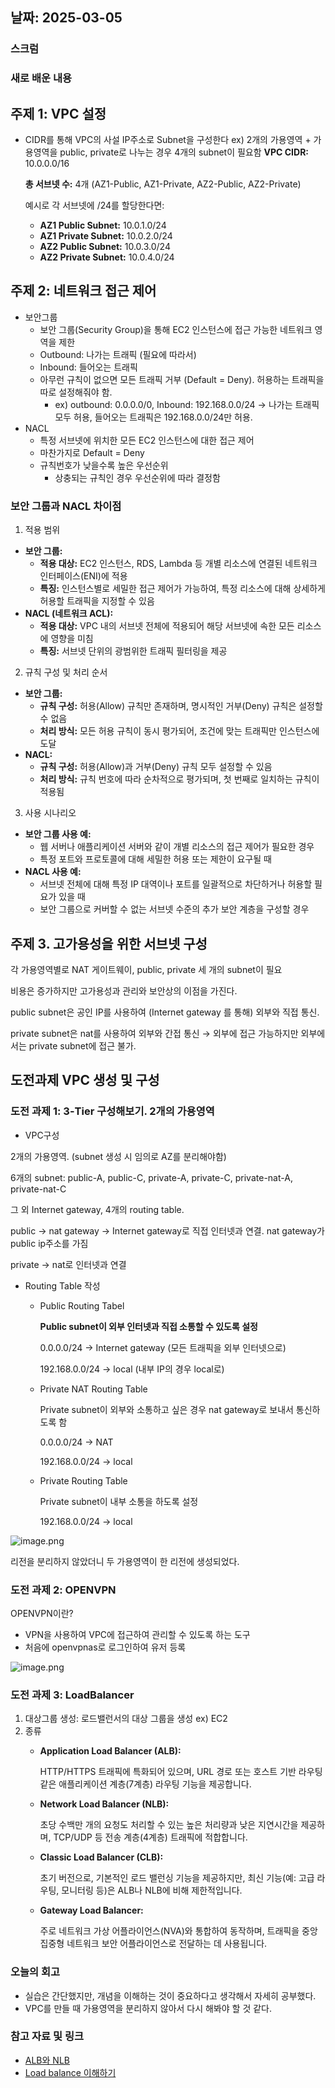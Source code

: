 ## 날짜: 2025-03-05

### 스크럼

### 새로 배운 내용

## 주제 1: VPC 설정

- CIDR를 통해 VPC의 사설 IP주소로 Subnet을 구성한다
ex) 2개의 가용영역 + 가용영역을 public, private로 나누는 경우 4개의 subnet이 필요함
**VPC CIDR:** 10.0.0.0/16
    
    **총 서브넷 수:** 4개 (AZ1-Public, AZ1-Private, AZ2-Public, AZ2-Private)
    
    예시로 각 서브넷에 /24를 할당한다면:
    
    - **AZ1 Public Subnet:** 10.0.1.0/24
    - **AZ1 Private Subnet:** 10.0.2.0/24
    - **AZ2 Public Subnet:** 10.0.3.0/24
    - **AZ2 Private Subnet:** 10.0.4.0/24

## 주제 2: 네트워크 접근 제어

- 보안그룹
    - 보안 그룹(Security Group)을 통해 EC2 인스턴스에 접근 가능한 네트워크 영역을 제한
    - Outbound: 나가는 트래픽 (필요에 따라서)
    - Inbound: 들어오는 트래픽
    - 아무런 규칙이 없으면 모든 트래픽 거부 (Default = Deny). 허용하는 트래픽을 따로 설정해줘야 함.
        - ex) outbound: 0.0.0.0/0, Inbound: 192.168.0.0/24 → 나가는 트래픽 모두 허용, 들어오는 트래픽은 192.168.0.0/24만 허용.
- NACL
    - 특정 서브넷에 위치한 모든 EC2 인스턴스에 대한 접근 제어
    - 마찬가지로 Default = Deny
    - 규칙번호가 낮을수록 높은 우선순위
        - 상충되는 규칙인 경우 우선순위에 따라 결정함

### **보안 그룹과 NACL 차이점**

1. 적용 범위

- **보안 그룹:**
    - **적용 대상:** EC2 인스턴스, RDS, Lambda 등 개별 리소스에 연결된 네트워크 인터페이스(ENI)에 적용
    - **특징:** 인스턴스별로 세밀한 접근 제어가 가능하여, 특정 리소스에 대해 상세하게 허용할 트래픽을 지정할 수 있음
- **NACL (네트워크 ACL):**
    - **적용 대상:** VPC 내의 서브넷 전체에 적용되어 해당 서브넷에 속한 모든 리소스에 영향을 미침
    - **특징:** 서브넷 단위의 광범위한 트래픽 필터링을 제공

2. 규칙 구성 및 처리 순서

- **보안 그룹:**
    - **규칙 구성:** 허용(Allow) 규칙만 존재하며, 명시적인 거부(Deny) 규칙은 설정할 수 없음
    - **처리 방식:** 모든 허용 규칙이 동시 평가되어, 조건에 맞는 트래픽만 인스턴스에 도달
- **NACL:**
    - **규칙 구성:** 허용(Allow)과 거부(Deny) 규칙 모두 설정할 수 있음
    - **처리 방식:** 규칙 번호에 따라 순차적으로 평가되며, 첫 번째로 일치하는 규칙이 적용됨

3. 사용 시나리오

- **보안 그룹 사용 예:**
    - 웹 서버나 애플리케이션 서버와 같이 개별 리소스의 접근 제어가 필요한 경우
    - 특정 포트와 프로토콜에 대해 세밀한 허용 또는 제한이 요구될 때
- **NACL 사용 예:**
    - 서브넷 전체에 대해 특정 IP 대역이나 포트를 일괄적으로 차단하거나 허용할 필요가 있을 때
    - 보안 그룹으로 커버할 수 없는 서브넷 수준의 추가 보안 계층을 구성할 경우

## 주제 3. 고가용성을 위한 서브넷 구성

각 가용영역별로 NAT 게이트웨이, public, private 세 개의 subnet이 필요

비용은 증가하지만 고가용성과 관리와 보안상의 이점을 가진다.

public subnet은 공인 IP를 사용하여 (Internet gateway 를 통해) 외부와 직접 통신.

private subnet은 nat를 사용하여 외부와 간접 통신 → 외부에 접근 가능하지만 외부에서는 private subnet에 접근 불가.

## 도전과제 VPC 생성 및 구성

### 도전 과제 1: 3-Tier 구성해보기. 2개의 가용영역

- VPC구성

2개의 가용영역. (subnet 생성 시 임의로 AZ를 분리해야함)

6개의 subnet: public-A, public-C, private-A, private-C, private-nat-A, private-nat-C

그 외 Internet gateway, 4개의 routing table. 

public → nat gateway → Internet gateway로 직접 인터넷과 연결. nat gateway가 public ip주소를 가짐 

private → nat로 인터넷과 연결

- Routing Table 작성
    - Public Routing Tabel
        
        **Public subnet이 외부 인터넷과 직접 소통할 수 있도록 설정**
        
        0.0.0.0/24 → Internet gateway (모든 트래픽을 외부 인터넷으로)
        
        192.168.0.0/24 → local (내부 IP의 경우 local로)
        
    - Private NAT Routing Table
        
        Private subnet이 외부와 소통하고 싶은 경우 nat gateway로 보내서 통신하도록 함
        
        0.0.0.0/24 → NAT
        
        192.168.0.0/24 → local
        
    - Private Routing Table
        
        Private subnet이 내부 소통을 하도록 설정
        
        192.168.0.0/24 → local
        

![image.png](attachment:e72cb5d8-d56f-46b4-8bad-5ead4683e293:image.png)

리전을 분리하지 않았더니 두 가용영역이 한 리전에 생성되었다.

### 도전 과제 2: OPENVPN

OPENVPN이란?

- VPN을 사용하여 VPC에 접근하여 관리할 수 있도록 하는 도구
- 처음에 openvpnas로 로그인하여 유저 등록

![image.png](attachment:4d9ce5ed-0a70-479c-8c25-c41b776e24d1:image.png)

### 도전 과제 3: LoadBalancer

1. 대상그룹 생성: 로드밸런서의 대상 그룹을 생성 ex) EC2
2. 종류
    - **Application Load Balancer (ALB):**
        
        HTTP/HTTPS 트래픽에 특화되어 있으며, URL 경로 또는 호스트 기반 라우팅 같은 애플리케이션 계층(7계층) 라우팅 기능을 제공합니다.
        
    - **Network Load Balancer (NLB):**
        
        초당 수백만 개의 요청도 처리할 수 있는 높은 처리량과 낮은 지연시간을 제공하며, TCP/UDP 등 전송 계층(4계층) 트래픽에 적합합니다.
        
    - **Classic Load Balancer (CLB):**
        
        초기 버전으로, 기본적인 로드 밸런싱 기능을 제공하지만, 최신 기능(예: 고급 라우팅, 모니터링 등)은 ALB나 NLB에 비해 제한적입니다.
        
    - **Gateway Load Balancer:**
        
        주로 네트워크 가상 어플라이언스(NVA)와 통합하여 동작하며, 트래픽을 중앙 집중형 네트워크 보안 어플라이언스로 전달하는 데 사용됩니다.
        

### 오늘의 회고

- 실습은 간단했지만, 개념을 이해하는 것이 중요하다고 생각해서 자세히 공부했다.
- VPC를 만들 때 가용영역을 분리하지 않아서 다시 해봐야 할 것 같다.

### 참고 자료 및 링크

- [ALB와 NLB](https://f-lab.kr/insight/understanding-aws-alb-and-nlb-20240516?gad_source=1&gclid=CjwKCAiAzPy8BhBoEiwAbnM9O7tDbDNZplkNcX0nQTn2ORglFIIkONpIug5IlLVkYg9vIbnYxBw2TRoClcgQAvD_BwE)
- [Load balance 이해하기](https://aws.amazon.com/ko/what-is/load-balancing/)
